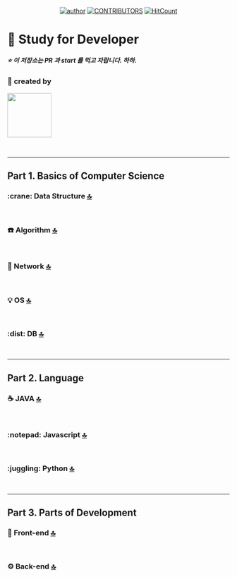 ﻿<a id="top"></a>

<div align=center>

[![author](https://img.shields.io/badge/author-marco0332-ff69b4.svg?style=flat-square)](https://marco0332.github.io)
[![CONTRIBUTORS](https://img.shields.io/badge/contributors-1-green.svg?style=flat-square)](https://github.com/marco0332/Study_for_Developer/graphs/contributors)
[![HitCount](http://hits.dwyl.io/marco0332/Study_for_Developer.svg)](http://hits.dwyl.io/marco0332/Study_for_Developer)

</div>

:book: Study for Developer
===
##### :star: 이 저장소는 PR 과 start 를 먹고 자랍니다. 하하.

### :two_men_holding_hands: **created by**
<a href="https://github.com/marco0332"><img src="https://avatars2.githubusercontent.com/u/27988544?s=460&v=4" width="100" height="100" /></a>

<br/>

---

## Part 1. Basics of Computer Science
### :crane: Data Structure [:top:](#top)

<br/>

### :phone: Algorithm [:top:](#top)

<br/>

### :postbox: Network [:top:](#top)

<br/>

### :bulb: OS [:top:](#top)

<br/>

### :dist: DB [:top:](#top)

<br/>

---

## Part 2. Language
### :coffee: JAVA [:top:](#top)

<br/>

### :notepad: Javascript [:top:](#top)

<br/>

### :juggling: Python [:top:](#top)

<br/>

---

## Part 3. Parts of Development
### :gem: Front-end [:top:](#top)

<br/>

### :gear: Back-end [:top:](#top)

<br/>
